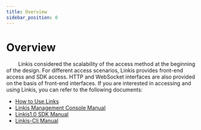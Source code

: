 ```yaml
---
title: Overview
sidebar_position: 0
---
```


# Overview

&nbsp;&nbsp;&nbsp;&nbsp;&nbsp;&nbsp;&nbsp;&nbsp;Linkis considered the scalability of the access method at the beginning of the design. For different access scenarios, Linkis provides front-end access and SDK access. HTTP and WebSocket interfaces are also provided on the basis of front-end interfaces. If you are interested in accessing and using Linkis, you can refer to the following documents:

- [How to Use Links](how-to-use.md)
- [Linkis Management Console Manual](console-manual.md)
- [Linkis1.0 SDK Manual](sdk-manual.md)
- [Linkis-Cli Manual](linkiscli-manual.md)